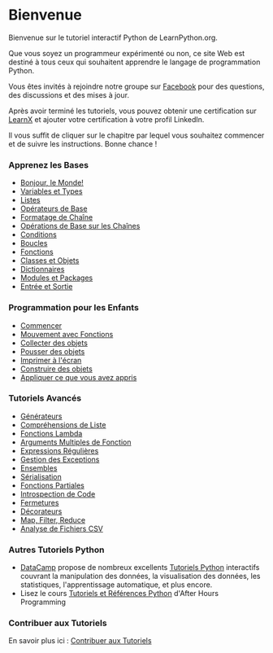 # Bienvenue

Bienvenue sur le tutoriel interactif Python de LearnPython.org.

Que vous soyez un programmeur expérimenté ou non, ce site Web est destiné à tous ceux qui souhaitent apprendre le langage de programmation Python.<br>

Vous êtes invités à rejoindre notre groupe sur <a href="http://www.facebook.com/groups/180708015327157/">Facebook</a> pour des questions, des discussions et des mises à jour.

Après avoir terminé les tutoriels, vous pouvez obtenir une certification sur [LearnX](https://www.learnx.org) et ajouter votre certification à votre profil LinkedIn.

Il vous suffit de cliquer sur le chapitre par lequel vous souhaitez commencer et de suivre les instructions. Bonne chance !<br>

### Apprenez les Bases

- [Bonjour, le Monde!](Hello%2C%20World%21)
- [Variables et Types](Variables%20and%20Types)
- [Listes](Lists)
- [Opérateurs de Base](Basic%20Operators)
- [Formatage de Chaîne](String%20Formatting)
- [Opérations de Base sur les Chaînes](Basic%20String%20Operations)
- [Conditions](Conditions)
- [Boucles](Loops)
- [Fonctions](Functions)
- [Classes et Objets](Classes%20and%20Objects)
- [Dictionnaires](Dictionaries)
- [Modules et Packages](Modules%20and%20Packages)
- [Entrée et Sortie](Input%20and%20Output)

### Programmation pour les Enfants

- [Commencer](https://codingforkids.io/play/python/intro-level1)
- [Mouvement avec Fonctions](https://codingforkids.io/play/python/intro-level2)
- [Collecter des objets](https://codingforkids.io/play/python/intro-level3)
- [Pousser des objets](https://codingforkids.io/play/python/intro-level4)
- [Imprimer à l'écran](https://codingforkids.io/play/python/intro-level5)
- [Construire des objets](https://codingforkids.io/play/python/intro-level6)
- [Appliquer ce que vous avez appris](https://codingforkids.io/play/python/intro-level7)

### Tutoriels Avancés

- [Générateurs](Generators)
- [Compréhensions de Liste](List%20Comprehensions)
- [Fonctions Lambda](Lambda%20functions)
- [Arguments Multiples de Fonction](Multiple%20Function%20Arguments)
- [Expressions Régulières](Regular%20Expressions)
- [Gestion des Exceptions](Exception%20Handling)
- [Ensembles](Sets)
- [Sérialisation](Serialization)
- [Fonctions Partiales](Partial%20functions)
- [Introspection de Code](Code%20Introspection)
- [Fermetures](Closures)
- [Décorateurs](Decorators)
- [Map, Filter, Reduce](Map%2C%20Filter%2C%20Reduce)
- [Analyse de Fichiers CSV](Parsing%20CSV%20Files)

### Autres Tutoriels Python

- [DataCamp](https://datacamp.pxf.io/c/67577/1012793/13294?sharedId=learnpython.org) propose de nombreux excellents [Tutoriels Python](https://datacamp.pxf.io/c/67577/1012793/13294?sharedId=learnpython.org) interactifs couvrant la manipulation des données, la visualisation des données, les statistiques, l'apprentissage automatique, et plus encore.
- Lisez le cours [Tutoriels et Références Python](http://www.afterhoursprogramming.com/index.php?article=181) d'After Hours Programming

### Contribuer aux Tutoriels

En savoir plus ici : [Contribuer aux Tutoriels](Contributing%20Tutorials)